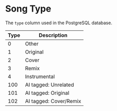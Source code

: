 # Song Type

The `type` column used in the PostgreSQL database.

| Type | Description            |
|------|------------------------|
| 0    | Other                  |
| 1    | Original               |
| 2    | Cover                  |
| 3    | Remix                  |
| 4    | Instrumental           |
| 100  | AI tagged: Unrelated   |
| 101  | AI tagged: Original    |
| 102  | AI tagged: Cover/Remix |
